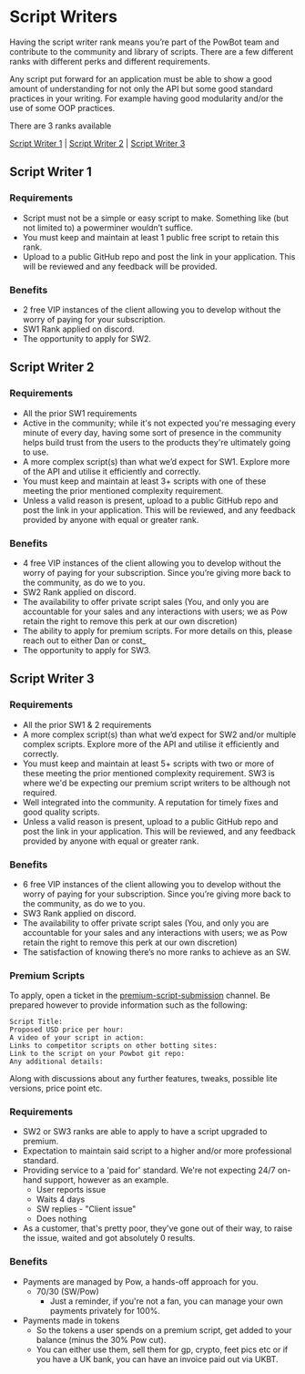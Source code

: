 # Script Writers

Having the script writer rank means you’re part of the PowBot team and contribute to the community and library of scripts. There are a few different ranks with different perks and different requirements.

Any script put forward for an application must be able to show a good amount of understanding for not only the API but some good standard practices in your writing. For example having  good modularity and/or the use of some OOP practices.

There are 3 ranks available

[Script Writer 1](/Script_Writer_Ranks/ScriptWriterRanks/#script-writer-1) | [Script Writer 2](/Script_Writer_Ranks/ScriptWriterRanks/#script-writer-2) | [Script Writer 3](/Script_Writer_Ranks/ScriptWriterRanks/#script-writer-3)

## Script Writer 1

### Requirements
- Script must not be a simple or easy script to make. Something like (but not limited to) a powerminer wouldn’t suffice.  
- You must keep and maintain at least 1 public free script to retain this rank.  
- Upload to a public GitHub repo and post the link in your application. This will be reviewed and any feedback will be provided.  

### Benefits
- 2 free VIP instances of the client allowing you to develop without the worry of paying for your subscription.  
- SW1 Rank applied on discord.  
- The opportunity to apply for SW2.  

## Script Writer 2

### Requirements
- All the prior SW1 requirements
- Active in the community; while it's not expected you're messaging every minute of every day, having some sort of presence in the community helps build trust from the users to the products they're ultimately going to use.
- A more complex script(s) than what we’d expect for SW1. Explore more of the API and utilise it efficiently and correctly.
- You must keep and maintain at least 3+ scripts with one of these meeting the prior mentioned complexity requirement.
- Unless a valid reason is present, upload to a public GitHub repo and post the link in your application. This will be reviewed, and any feedback provided by anyone with equal or greater rank.

### Benefits
- 4 free VIP instances of the client allowing you to develop without the worry of paying for your subscription. Since you’re giving more back to the community, as do we to you.
- SW2 Rank applied on discord.
- The availability to offer private script sales (You, and only you are accountable for your sales and any interactions with users; we as Pow retain the right to remove this perk at our own discretion)
- The ability to apply for premium scripts. For more details on this, please reach out to either Dan or const_
- The opportunity to apply for SW3.

## Script Writer 3

### Requirements
- All the prior SW1 & 2 requirements
- A more complex script(s) than what we’d expect for SW2 and/or multiple complex scripts. Explore more of the API and utilise it efficiently and correctly.
- You must keep and maintain at least 5+ scripts with two or more of these meeting the prior mentioned complexity requirement. SW3 is where we'd be expecting our premium script writers to be although not required.
- Well integrated into the community. A reputation for timely fixes and good quality scripts.
- Unless a valid reason is present, upload to a public GitHub repo and post the link in your application. This will be reviewed, and any feedback provided by anyone with equal or greater rank.

### Benefits
- 6 free VIP instances of the client allowing you to develop without the worry of paying for your subscription. Since you’re giving more back to the community, as do we to you.
- SW3 Rank applied on discord.
- The availability to offer private script sales (You, and only you are accountable for your sales and any interactions with users; we as Pow retain the right to remove this perk at our own discretion)
- The satisfaction of knowing there’s no more ranks to achieve as an SW.

### Premium Scripts
To apply, open a ticket in the [premium-script-submission](https://discord.com/channels/341014842745815054/1110596246554542143) channel.
Be prepared however to provide information such as the following:
```
Script Title:
Proposed USD price per hour:
A video of your script in action:
Links to competitor scripts on other botting sites:
Link to the script on your Powbot git repo:
Any additional details:
```
Along with discussions about any further features, tweaks, possible lite versions, price point etc.

### Requirements
- SW2 or SW3 ranks are able to apply to have a script upgraded to premium.
- Expectation to maintain said script to a higher and/or more professional standard.
- Providing service to a 'paid for' standard. We're not expecting 24/7 on-hand support, however as an example.
  - User reports issue
  - Waits 4 days
  - SW replies - "Client issue"
  - Does nothing
- As a customer, that's pretty poor, they've gone out of their way, to raise the issue, waited and got absolutely 0 results.

### Benefits
- Payments are managed by Pow, a hands-off approach for you.
    - 70/30 (SW/Pow)
      - Just a reminder, if you're not a fan, you can manage your own payments privately for 100%.
- Payments made in tokens
  - So the tokens a user spends on a premium script, get added to your balance (minus the 30% Pow cut).
  - You can either use them, sell them for gp, crypto, feet pics etc or if you have a UK bank, you can have an invoice paid out via UKBT.